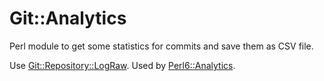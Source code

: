 Git::Analytics
==============

Perl module to get some statistics for commits and save them as CSV file.

Use [Git::Repository::LogRaw](https://github.com/mj41/Git-Repository-LogRaw).
Used by [Perl6::Analytics](https://github.com/mj41/Perl6-Analytics).
